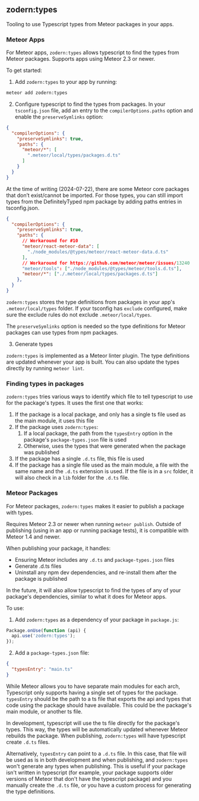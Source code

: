 ## zodern:types

Tooling to use Typescript types from Meteor packages in your apps.

### Meteor Apps

For Meteor apps, `zodern:types` allows typescript to find the types from Meteor packages.
Supports apps using Meteor 2.3 or newer.

To get started:

1) Add `zodern:types` to your app by running:

```bash
meteor add zodern:types
```

2) Configure typescript to find the types from packages. In your `tsconfig.json` file, add an entry to the `compilerOptions.paths` option and enable the `preserveSymlinks` option:

```json
{
  "compilerOptions": {
    "preserveSymlinks": true,
    "paths": {
      "meteor/*": [
        ".meteor/local/types/packages.d.ts"
      ]
    }
  }
}
```

At the time of writing (2024-07-22), there are some Meteor core packages that don’t exist/cannot be imported. For those types, you can still import types from the DefinitelyTyped npm package by adding paths entries in tsconfig.json.

```json
{
  "compilerOptions": {
    "preserveSymlinks": true,
    "paths": {
      // Workaround for #10
      "meteor/react-meteor-data": [
        "./node_modules/@types/meteor/react-meteor-data.d.ts"
      ],
      // Workaround for https://github.com/meteor/meteor/issues/13240
      "meteor/tools": ["./node_modules/@types/meteor/tools.d.ts"],
      "meteor/*": ["./.meteor/local/types/packages.d.ts"]
    },
  }
}
```

`zodern:types` stores the type definitions from packages in your app's `.meteor/local/types` folder.
If your tsconfig has `exclude` configured, make sure the exclude rules do not exclude `.meteor/local/types`.

The `preserveSymlinks` option is needed so the type definitions for Meteor packages can use types from npm packages. 

3) Generate types

`zodern:types` is implemented as a Meteor linter plugin. The type definitions are updated whenever your app is built. You can also update the types directly by running `meteor lint`.

### Finding types in packages

`zodern:types` tries various ways to identify which file to tell typescript to use for the package's types. It uses the first one that works:

1. If the package is a local package, and only has a single ts file used as the main module, it uses this file
2. If the package uses `zodern:types`:
   1. If a local package, the path from the `typesEntry` option in the package's `package-types.json` file is used
   2. Otherwise, uses the types that were generated when the package was published
3. If the package has a single `.d.ts` file, this file is used
4. If the package has a single file used as the main module, a file with the same name and the `.d.ts` extension is used. If the file is in a `src` folder, it will also check in a `lib` folder for the `.d.ts` file.


### Meteor Packages

For Meteor packages, `zodern:types` makes it easier to publish a package with types.

Requires Meteor 2.3 or newer when running `meteor publish`. Outside of publishing (using in an app or running package tests), it is compatible with Meteor 1.4 and newer.

When publishing your package, it handles:
- Ensuring Meteor includes any `.d.ts` and `package-types.json` files
- Generate .d.ts files
- Uninstall any npm dev dependencies, and re-install them after the package is published

In the future, it will also allow typescript to find the types of any of your package's dependencies, similar to what it does for Meteor apps.

To use:
1. Add `zodern:types` as a dependency of your package in `package.js`:

```js
Package.onUse(function (api) {
  api.use('zodern:types');
});
```

2. Add a `package-types.json` file:

```json
{
  "typesEntry": "main.ts"
}
```

While Meteor allows you to have separate main modules for each arch, Typescript only supports having a single set of types for the package. `typesEntry` should be the path to a ts file that exports the api and types that code using the package should have available. This could be the package's main module, or another ts file.

In development, typescript will use the ts file directly for the package's types. This way, the types will be automatically updated whenever Meteor rebuilds the package. When publishing, `zodern:types` will have typescript create `.d.ts` files.

Alternatively, `typesEntry` can point to a `.d.ts` file. In this case, that file will be used as is in both development and when publishing, and `zodern:types` won't generate any types when publishing. This is useful if your package isn't written in typescript (for example, your package supports older versions of Meteor that don't have the typescript package) and you manually create the `.d.ts` file, or you have a custom process for generating the type definitions.

